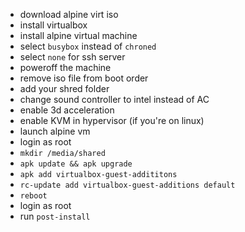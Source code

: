 - download alpine virt iso 
- install virtualbox
- install alpine virtual machine 
- select `busybox` instead of `chroned`
- select `none` for ssh server
- poweroff the machine 
- remove iso file from boot order
- add your shred folder 
- change sound controller to intel instead of AC
- enable 3d acceleration
- enable KVM in hypervisor (if you're on linux)
- launch alpine vm
- login as root  
- `mkdir /media/shared`
- `apk update && apk upgrade`
- `apk add virtualbox-guest-addititons`
- `rc-update add virtualbox-guest-additions default`
- `reboot`
- login as root
- run `post-install`

